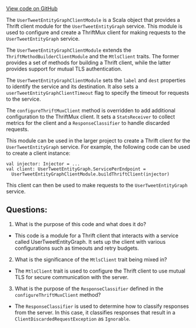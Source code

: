 [View code on GitHub](https://github.com/misbahsy/the-algorithm/cr-mixer/server/src/main/scala/com/twitter/cr_mixer/module/thrift_client/UserTweetEntityGraphClientModule.scala)

The `UserTweetEntityGraphClientModule` is a Scala object that provides a Thrift client module for the `UserTweetEntityGraph` service. This module is used to configure and create a ThriftMux client for making requests to the `UserTweetEntityGraph` service. 

The `UserTweetEntityGraphClientModule` extends the `ThriftMethodBuilderClientModule` and the `MtlsClient` traits. The former provides a set of methods for building a Thrift client, while the latter provides support for mutual TLS authentication. 

The `UserTweetEntityGraphClientModule` sets the `label` and `dest` properties to identify the service and its destination. It also sets a `userTweetEntityGraphClientTimeout` flag to specify the timeout for requests to the service. 

The `configureThriftMuxClient` method is overridden to add additional configuration to the ThriftMux client. It sets a `StatsReceiver` to collect metrics for the client and a `ResponseClassifier` to handle discarded requests. 

This module can be used in the larger project to create a Thrift client for the `UserTweetEntityGraph` service. For example, the following code can be used to create a client instance:

```
val injector: Injector = ...
val client: UserTweetEntityGraph.ServicePerEndpoint =
  UserTweetEntityGraphClientModule.buildThriftClient(injector)
```

This client can then be used to make requests to the `UserTweetEntityGraph` service.
## Questions: 
 1. What is the purpose of this code and what does it do?
- This code is a module for a Thrift client that interacts with a service called UserTweetEntityGraph. It sets up the client with various configurations such as timeouts and retry budgets.

2. What is the significance of the `MtlsClient` trait being mixed in?
- The `MtlsClient` trait is used to configure the Thrift client to use mutual TLS for secure communication with the server.

3. What is the purpose of the `ResponseClassifier` defined in the `configureThriftMuxClient` method?
- The `ResponseClassifier` is used to determine how to classify responses from the server. In this case, it classifies responses that result in a `ClientDiscardedRequestException` as `Ignorable`.
